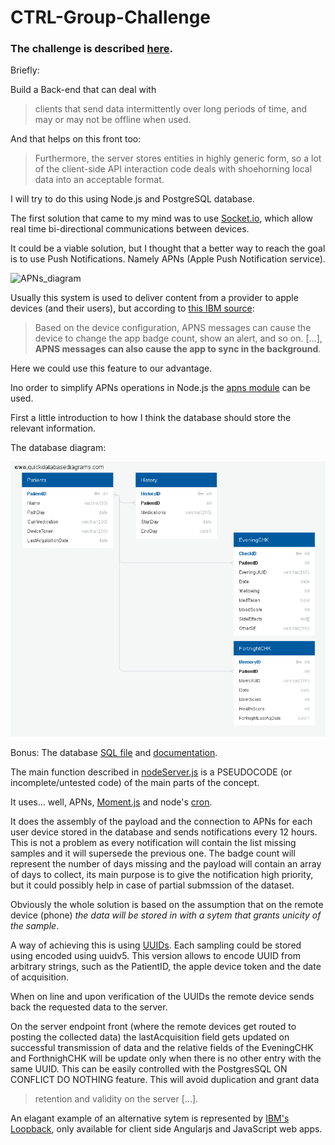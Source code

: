 # CTRL-Group-Challenge

### The challenge is described [here](./Pathway_app_API_Challenge.pdf).

Briefly:

Build a Back-end that can deal with
>clients that send data intermittently over long periods
of time, and may or may not be offline when used.

And that helps on this front too:
>Furthermore, the server stores entities in
highly generic form, so a lot of the client-side API interaction code deals with shoehorning local data into an acceptable format.

I will try to do this using Node.js and PostgreSQL database.

The first solution that came to my mind was to use [Socket.io](https://socket.io/),
which allow real time bi-directional communications between devices.

It could be a viable solution, but I thought that a better way to reach the goal is to use Push Notifications. Namely APNs (Apple Push Notification service).

![APNs_diagram](http://serverdensity.wpengine.com/wp-content/uploads/2009/07/remote_notif_simple.jpg)

Usually this system is used to deliver content from a provider to apple devices (and their users), but according to [this IBM source](https://www.ibm.com/support/knowledgecenter/en/SSYRPW_9.0.1/APNS.html):
>Based on the device configuration, APNS messages can cause the device to change the app badge count, show an alert, and so on. [...], __APNS messages can also cause the app to sync in the background__.

Here we could use this feature to our advantage.

Ino order to simplify APNs operations in Node.js the [apns module](https://www.npmjs.com/package/apns) can be used.

First a little introduction to how I think the database should store the relevant information.

The database diagram:

![database diagram](./QuickDBD-P_diagram.png)

Bonus: The database [SQL file](./QuickDBD-P_diagram.sql) and [documentation](./QuickDBD-P_diagram.pdf).

The main function described in [nodeServer.js](./nodeServer.js) is a PSEUDOCODE (or incomplete/untested code) of the main parts of the concept.

It uses... well, APNs, [Moment.js](http://momentjs.com/) and node's [cron](https://www.npmjs.com/package/cron).

It does the assembly of the payload and the connection to APNs for each user device stored in the database and sends notifications every 12 hours.
This is not a problem as every notification will contain the list missing samples and it will supersede the previous one.
The badge count will represent the number of days missing and the payload will contain an array of days to collect, its main purpose is to give the notification high priority, but it could possibly help in case of partial submssion of the dataset.

Obviously the whole solution is based on the assumption that on the remote device (phone) _the data will be stored in with a sytem that grants unicity of the sample_.

A way of achieving this is using [UUIDs](http://www.ietf.org/rfc/rfc4122.txt). Each sampling could be stored using encoded using uuidv5.
This version allows to encode UUID from arbitrary strings, such as the PatientID, the apple device token and the date of acquisition.

When on line and upon verification of the UUIDs the remote device sends back the requested data to the server.

On the server endpoint front (where the remote devices get routed to posting the collected data) the lastAcquisition field gets updated on successful transmission of data and the relative fields of the EveningCHK and ForthnighCHK will be update only when there is no other entry with the same UUID.
This can be easily controlled with the PostgresSQL ON CONFLICT DO NOTHING feature.
This will avoid duplication and grant data
>retention and validity on the server [...].

An elagant example of an alternative sytem is represented by [IBM's Loopback](https://strongloop.com/strongblog/node-js-api-offline-sync-replication/), only available for client side Angularjs and JavaScript web apps.

